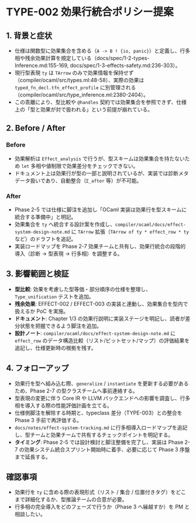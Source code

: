 # TYPE-002 効果行統合ポリシー提案

## 1. 背景と症状
- 仕様は関数型に効果集合を含める（`A -> B ! {io, panic}`）と定義し、行多相や残余効果計算を規定している（docs/spec/1-2-types-Inference.md:155-169, docs/spec/1-3-effects-safety.md:236-303）。  
- 現行型表現 `ty` は `TArrow` のみで効果情報を保持せず（compiler/ocaml/src/types.ml:48-58）、実際の効果は `typed_fn_decl.tfn_effect_profile` に別管理される（compiler/ocaml/src/type_inference.ml:2380-2404）。  
- この乖離により、型比較や `@handles` 契約では効果集合を参照できず、仕様上の「型と効果が対で扱われる」という前提が崩れている。

## 2. Before / After
### Before
- 効果解析は `Effect_analysis` で行うが、型スキームは効果集合を持たないため `let` 多相や値制限で効果差分をチェックできない。  
- ドキュメント上は効果行が型の一部と説明されているが、実装では診断メタデータ扱いであり、自動整合（`Σ_after` 等）が不可能。

### After
- Phase 2-5 では仕様に脚注を追加し「OCaml 実装は効果行を型スキームに統合する準備中」と明記。  
- 効果集合を `ty` へ統合する設計案を作成し、`compiler/ocaml/docs/effect-system-design-note.md` に `TArrow` 拡張（`TArrow of ty * effect_row * ty` など）のドラフトを追記。  
- 実装ロードマップを Phase 2-7 効果チームと共有し、効果行統合の段階的導入（診断 → 型表現 → 行多相）を調整する。

## 3. 影響範囲と検証
- **型比較**: 効果を考慮した型等価・部分順序の仕様を整理し、`Type_unification` テストを追加。  
- **残余効果**: EFFECT-002 / EFFECT-003 の実装と連動し、効果集合を型内で扱えるか PoC を実施。  
- **ドキュメント**: Chapter 1/3 の効果行説明に実装ステージを明記し、読者が差分状態を把握できるよう脚注を追加。
- **設計ノート**: `compiler/ocaml/docs/effect-system-design-note.md` に `effect_row` のデータ構造比較（リスト/ビットセット/マップ）の評価結果を追記し、仕様更新時の根拠を残す。

## 4. フォローアップ
- 効果行を型へ組み込む際、`generalize` / `instantiate` を更新する必要があるため、Phase 2-7 の型クラスチームへ事前連絡する。  
- 型表現の変更に伴う Core IR や LLVM バックエンドへの影響を調査し、行多相を導入する際の性能評価計画を立てる。  
- 仕様側脚注を解除する時期と、typeclass 差分（TYPE-003）との整合を Phase 3 手前で再評価する。
- `docs/notes/effect-system-tracking.md` に行多相導入ロードマップを追記し、型チームと効果チームで共有するチェックポイントを明記する。
- **タイミング**: Phase 2-5 では設計検討と脚注整備を完了し、実装は Phase 2-7 の効果システム統合スプリント開始時に着手、必要に応じて Phase 3 序盤まで延長する。

## 確認事項
- 効果行を `ty` に含める際の表現形式（リスト / 集合 / 位置付きタグ）をどこまで詳細化するか、型推論チームの合意が必要。  
- 行多相の完全導入をどのフェーズで行うか（Phase 3 へ繰越すか）を PM と相談したい。
